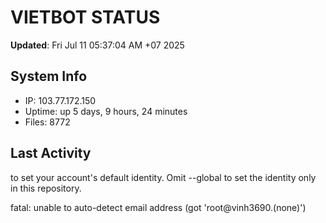 # VIETBOT STATUS
**Updated**: Fri Jul 11 05:37:04 AM +07 2025

## System Info
- IP: 103.77.172.150
- Uptime: up 5 days, 9 hours, 24 minutes
- Files: 8772

## Last Activity

to set your account's default identity.
Omit --global to set the identity only in this repository.

fatal: unable to auto-detect email address (got 'root@vinh3690.(none)')
